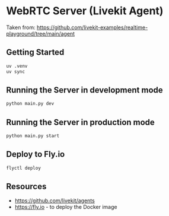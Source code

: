 # WebRTC Server (Livekit Agent)

Taken from: <https://github.com/livekit-examples/realtime-playground/tree/main/agent>

## Getting Started

```bash
uv .venv
uv sync
```

## Running the Server in development mode

```bash
python main.py dev
```

## Running the Server in production mode

```bash
python main.py start
```

## Deploy to Fly.io

```bash
flyctl deploy
```

## Resources

- <https://github.com/livekit/agents>
- <https://fly.io> - to deploy the Docker image
